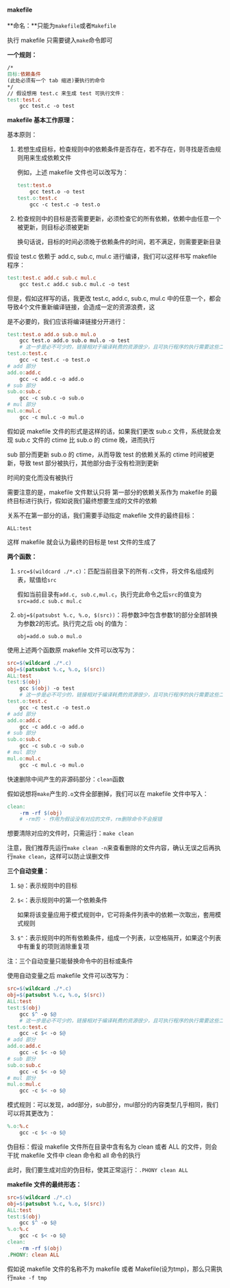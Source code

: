 #### makefile

**命名：**只能为`makefile`或者`Makefile`

执行 makefile 只需要键入`make`命令即可

**一个规则：**

```makefile
/*
目标:依赖条件
(此处必须有一个 tab 缩进)要执行的命令
*/
// 假设想用 test.c 来生成 test 可执行文件：
test:test.c
    gcc test.c -o test
```

**makefile 基本工作原理：**

基本原则：

1. 若想生成目标，检查规则中的依赖条件是否存在，若不存在，则寻找是否由规则用来生成依赖文件

    例如，上述 makefile 文件也可以改写为：

    ```makefile
    test:test.o
    	gcc test.o -o test
    test.o:test.c
    	gcc -c test.c -o test.o
    ```

2. 检查规则中的目标是否需要更新，必须检查它的所有依赖，依赖中由任意一个被更新，则目标必须被更新

    换句话说，目标的时间必须晚于依赖条件的时间，若不满足，则需要更新目录

假设 test.c 依赖于 add.c, sub.c, mul.c 进行编译，我们可以这样书写 makefile 程序：

```makefile
test:test.c add.c sub.c mul.c
	gcc test.c add.c sub.c mul.c -o test
```

但是，假如这样写的话，我更改 test.c, add.c, sub.c, mul.c 中的任意一个，都会导致4个文件重新编译链接，会造成一定的资源浪费，这

是不必要的，我们应该将编译链接分开进行：

```makefile
test:test.o add.o sub.o mul.o
	gcc test.o add.o sub.o mul.o -o test
	# 这一步是必不可少的，链接相对于编译耗费的资源很少，且可执行程序的执行需要这些二进制文件的共同链接
test.o:test.c
	gcc -c test.c -o test.o
# add 部分
add.o:add.c
	gcc -c add.c -o add.o
# sub 部分
sub.o:sub.c
	gcc -c sub.c -o sub.o
# mul 部分
mul.o:mul.c
	gcc -c mul.c -o mul.o
```

假如说 makefile 文件的形式是这样的话，如果我们更改 sub.c 文件，系统就会发现 sub.c 文件的 ctime 比 sub.o 的 ctime 晚，进而执行

sub 部分而更新 sub.o 的 ctime，从而导致 test 的依赖关系的 ctime 时间被更新，导致 test 部分被执行，其他部分由于没有检测到更新

时间的变化而没有被执行

需要注意的是，makefile 文件默认只将 第一部分的依赖关系作为 makefile 的最终目标进行执行，假如说我们最终想要生成的文件的依赖

关系不在第一部分的话，我们需要手动指定 makefile 文件的最终目标：

`ALL:test`

这样 makefile 就会认为最终的目标是 test 文件的生成了

**两个函数：**

1. `src=$(wildcard ./*.c)`：匹配当前目录下的所有`.c`文件，将文件名组成列表，赋值给`src`

    假如当前目录有`add.c, sub.c,mul.c`，执行完此命令之后`src`的值变为`src=add.c sub.c mul.c`

2. `obj=$(patsubst %.c, %.o, $(src))`：将参数3中包含参数1的部分全部转换为参数2的形式。执行完之后 obj 的值为：

    `obj=add.o sub.o mul.o`

使用上述两个函数原 makefile 文件可以改写为：

```makefile
src=$(wildcard ./*.c)
obj=$(patsubst %.c, %.o, $(src))
ALL:test
test:$(obj)
	gcc $(obj) -o test
	# 这一步是必不可少的，链接相对于编译耗费的资源很少，且可执行程序的执行需要这些二进制文件的共同链接
test.o:test.c
	gcc -c test.c -o test.o
# add 部分
add.o:add.c
	gcc -c add.c -o add.o
# sub 部分
sub.o:sub.c
	gcc -c sub.c -o sub.o
# mul 部分
mul.o:mul.c
	gcc -c mul.c -o mul.o
```

快速删除中间产生的非源码部分：`clean`函数

假如说想将`make`产生的`.o`文件全部删掉，我们可以在 makefile 文件中写入：

```makefile
clean:
	-rm -rf $(obj)
	# -rm的 - 作用为假设没有对应的文件，rm删除命令不会报错
```

想要清除对应的文件时，只需运行：`make clean`

注意，我们推荐先运行`make clean -n`来查看删除的文件内容，确认无误之后再执行`make clean`，这样可以防止误删文件

**三个自动变量：**

1. `$@`：表示规则中的目标

2. `$<`：表示规则中的第一个依赖条件

    如果将该变量应用于模式规则中，它可将条件列表中的依赖一次取出，套用模式规则

3. `$^`：表示规则中的所有依赖条件，组成一个列表，以空格隔开，如果这个列表中有重复的项则消除重复项

注：三个自动变量只能替换命令中的目标或条件

使用自动变量之后 makefile 文件可以改写为：

```makefile
src=$(wildcard ./*.c)
obj=$(patsubst %.c, %.o, $(src))
ALL:test
test:$(obj)
	gcc $^ -o $@
	# 这一步是必不可少的，链接相对于编译耗费的资源很少，且可执行程序的执行需要这些二进制文件的共同链接
test.o:test.c
	gcc -c $< -o $@
# add 部分
add.o:add.c
	gcc -c $< -o $@
# sub 部分
sub.o:sub.c
	gcc -c $< -o $@
# mul 部分
mul.o:mul.c
	gcc -c $< -o $@
```

模式规则：可以发现，add部分，sub部分，mul部分的内容类型几乎相同，我们可以将其更改为：

```makefile
%.o:%.c
	gcc -c $< -o $@
```

伪目标：假设 makefile 文件所在目录中含有名为 clean 或者 ALL 的文件，则会干扰 makefile 文件中 clean 命令和 all 命令的执行

此时，我们要生成对应的伪目标，使其正常运行：`.PHONY clean ALL`

**makefile 文件的最终形态：**

```makefile
src=$(wildcard ./*.c)
obj=$(patsubst %.c, %.o, $(src))
ALL:test
test:$(obj)
	gcc $^ -o $@
%.o:%.c
	gcc -c $< -o $@
clean:
	-rm -rf $(obj)
.PHONY: clean ALL
```

假如说 makefile 文件的名称不为 makefile 或者 Makefile(设为tmp)，那么只需执行`make -f tmp`



